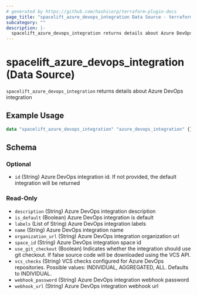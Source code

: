 ```yaml
---
# generated by https://github.com/hashicorp/terraform-plugin-docs
page_title: "spacelift_azure_devops_integration Data Source - terraform-provider-spacelift"
subcategory: ""
description: |-
  spacelift_azure_devops_integration returns details about Azure DevOps integration
---
```


# spacelift_azure_devops_integration (Data Source)

`spacelift_azure_devops_integration` returns details about Azure DevOps integration

## Example Usage

```terraform
data "spacelift_azure_devops_integration" "azure_devops_integration" {}
```

<!-- schema generated by tfplugindocs -->
## Schema

### Optional

- `id` (String) Azure DevOps integration id. If not provided, the default integration will be returned

### Read-Only

- `description` (String) Azure DevOps integration description
- `is_default` (Boolean) Azure DevOps integration is default
- `labels` (List of String) Azure DevOps integration labels
- `name` (String) Azure DevOps integration name
- `organization_url` (String) Azure DevOps integration organization url
- `space_id` (String) Azure DevOps integration space id
- `use_git_checkout` (Boolean) Indicates whether the integration should use git checkout. If false source code will be downloaded using the VCS API.
- `vcs_checks` (String) VCS checks configured for Azure DevOps repositories. Possible values: INDIVIDUAL, AGGREGATED, ALL. Defaults to INDIVIDUAL.
- `webhook_password` (String) Azure DevOps integration webhook password
- `webhook_url` (String) Azure DevOps integration webhook url
